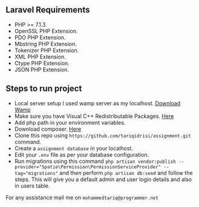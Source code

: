 
## Laravel Requirements

- PHP >= 7.1.3.
- OpenSSL PHP Extension.
- PDO PHP Extension.
- Mbstring PHP Extension.
- Tokenizer PHP Extension.
- XML PHP Extension.
- Ctype PHP Extension.
- JSON PHP Extension.

## Steps to run project

- Local server setup I used wamp server as my localhost. [Download Wamp](https://sourceforge.net/projects/wampserver/)
- Make sure you have Visual C++ Redistributable Packages. [Here](https://www.microsoft.com/en-za/download/details.aspx?id=48145)
- Add php path in your environment variables.
- Download composer. [Here]( https://getcomposer.org/download/ )
- Clone this repo using `https://github.com/tariqidrisi/assignment.git` command.
- Create a `assignment database` in your localhost.
- Edit your `.env` file as per your database configuration.  
- Run migrations using this command `php artisan vendor:publish --provider="Spatie\Permission\PermissionServiceProvider" --tag="migrations"` and then perform `php artisan db:seed` and follow the steps. This will give you a default admin and user login details and also in users table.


For any assistance mail me on `mohammedtariq@programmer.net`
